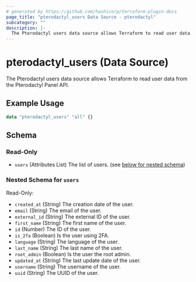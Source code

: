 ```yaml
---
# generated by https://github.com/hashicorp/terraform-plugin-docs
page_title: "pterodactyl_users Data Source - pterodactyl"
subcategory: ""
description: |-
  The Pterodactyl users data source allows Terraform to read user data from the Pterodactyl Panel API.
---
```


# pterodactyl_users (Data Source)

The Pterodactyl users data source allows Terraform to read user data from the Pterodactyl Panel API.

## Example Usage

```terraform
data "pterodactyl_users" "all" {}
```

<!-- schema generated by tfplugindocs -->
## Schema

### Read-Only

- `users` (Attributes List) The list of users. (see [below for nested schema](#nestedatt--users))

<a id="nestedatt--users"></a>
### Nested Schema for `users`

Read-Only:

- `created_at` (String) The creation date of the user.
- `email` (String) The email of the user.
- `external_id` (String) The external ID of the user.
- `first_name` (String) The first name of the user.
- `id` (Number) The ID of the user.
- `is_2fa` (Boolean) Is the user using 2FA.
- `language` (String) The language of the user.
- `last_name` (String) The last name of the user.
- `root_admin` (Boolean) Is the user the root admin.
- `updated_at` (String) The last update date of the user.
- `username` (String) The username of the user.
- `uuid` (String) The UUID of the user.
